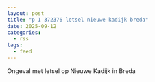 ```yaml
---
layout: post
title: "p 1 372376 letsel nieuwe kadijk breda"
date: 2025-09-12
categories: 
  - rss
tags: 
  - feed
---
```


Ongeval met letsel op Nieuwe Kadijk in Breda
